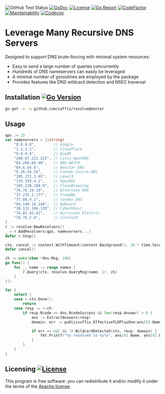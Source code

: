 ![GitHub Test Status](https://github.com/caffix/resolve/workflows/tests/badge.svg)
[![GoDoc](https://img.shields.io/static/v1?label=godoc&message=reference&color=blue)](https://pkg.go.dev/github.com/caffix/resolve?tab=overview)
[![License](https://img.shields.io/github/license/caffix/resolve)](https://www.apache.org/licenses/LICENSE-2.0)
[![Go Report](https://goreportcard.com/badge/github.com/caffix/resolve)](https://goreportcard.com/report/github.com/caffix/resolve)
[![CodeFactor](https://www.codefactor.io/repository/github/caffix/resolve/badge)](https://www.codefactor.io/repository/github/caffix/resolve)
[![Maintainability](https://api.codeclimate.com/v1/badges/2013705e6ec3b785e8f6/maintainability)](https://codeclimate.com/github/caffix/resolve/maintainability)
[![Codecov](https://codecov.io/gh/caffix/resolve/branch/master/graph/badge.svg)](https://codecov.io/gh/caffix/resolve)

# Leverage Many Recursive DNS Servers

Designed to support DNS brute-forcing with minimal system resources:

- Easy to send a large number of queries concurrently
- Hundreds of DNS nameservers can easily be leveraged
- A minimal number of goroutines are employed by the package
- Provides features like DNS wildcard detection and NSEC traversal

## Installation [![Go Version](https://img.shields.io/github/go-mod/go-version/caffix/resolve)](https://golang.org/dl/)

```bash
go get -v -u github.com/caffix/resolve@master
```

## Usage

```go
qps := 15
var nameservers = []string{
	"8.8.8.8",        // Google
	"1.1.1.1",        // Cloudflare
	"9.9.9.9",        // Quad9
	"208.67.222.222", // Cisco OpenDNS
	"84.200.69.80",   // DNS.WATCH
	"64.6.64.6",      // Neustar DNS
	"8.26.56.26",     // Comodo Secure DNS
	"205.171.3.65",   // Level3
	"134.195.4.2",    // OpenNIC
	"185.228.168.9",  // CleanBrowsing
	"76.76.19.19",    // Alternate DNS
	"37.235.1.177",   // FreeDNS
	"77.88.8.1",      // Yandex.DNS
	"94.140.14.140",  // AdGuard
	"38.132.106.139", // CyberGhost
	"74.82.42.42",    // Hurricane Electric
	"76.76.2.0",      // ControlD
}
r := resolve.NewResolvers()
_ = r.AddResolvers(qps, nameservers...)
defer r.Stop()

ctx, cancel := context.WithTimeout(context.Background(), 30 * time.Second)
defer cancel()

ch := make(chan *dns.Msg, 100)
go func() {
	for _, name := range names {
		r.Query(ctx, resolve.QueryMsg(name, 1), ch)
	}
}()

for {
	select {
	case <-ctx.Done():
		return
	case resp := <-ch:
		if resp.Rcode == dns.RcodeSuccess && len(resp.Answer) > 0 {
			ans := ExtractAnswers(resp)
			domain, err := publicsuffix.EffectiveTLDPlusOne(ans[0].Name)

			if err == nil && !r.WildcardDetected(ctx, resp, domain) {
				fmt.Printf("%s resolved to %s\n", ans[0].Name, ans[0].Data)
			}
		}
	}
}
```

## Licensing [![License](https://img.shields.io/github/license/caffix/resolve)](https://www.apache.org/licenses/LICENSE-2.0)

This program is free software: you can redistribute it and/or modify it under the terms of the [Apache license](LICENSE).
